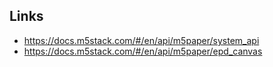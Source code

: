 Links
-----

* https://docs.m5stack.com/#/en/api/m5paper/system_api
* https://docs.m5stack.com/#/en/api/m5paper/epd_canvas
